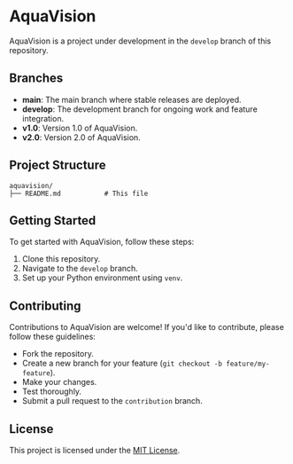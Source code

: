 # AquaVision

AquaVision is a project under development in the `develop` branch of this repository.

## Branches

- **main**: The main branch where stable releases are deployed.
- **develop**: The development branch for ongoing work and feature integration.
- **v1.0**: Version 1.0 of AquaVision.
- **v2.0**: Version 2.0 of AquaVision.

## Project Structure

```
aquavision/
├── README.md           # This file
```

## Getting Started

To get started with AquaVision, follow these steps:

1. Clone this repository.
2. Navigate to the `develop` branch.
3. Set up your Python environment using `venv`.

## Contributing

Contributions to AquaVision are welcome! If you'd like to contribute, please follow these guidelines:

- Fork the repository.
- Create a new branch for your feature (`git checkout -b feature/my-feature`).
- Make your changes.
- Test thoroughly.
- Submit a pull request to the `contribution` branch.

## License

This project is licensed under the [MIT License](LICENCE).
